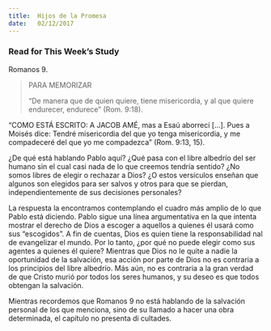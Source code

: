 ```yaml
---
title:  Hijos de la Promesa
date:   02/12/2017
---
```


### Read for This Week’s Study
Romanos 9.

> <p>PARA MEMORIZAR</p>
> “De manera que de quien quiere, tiene misericordia, y al que quiere endurecer, endurece” (Rom. 9:18).

“COMO ESTÁ ESCRITO: A JACOB AMÉ, mas a Esaú aborrecí [...]. Pues a Moisés dice: Tendré misericordia del que yo tenga misericordia, y me compadeceré del que yo me compadezca” (Rom. 9:13, 15).

¿De qué está hablando Pablo aquí? ¿Qué pasa con el libre albedrío del ser humano sin el cual casi nada de lo que creemos tendría sentido? ¿No somos libres de elegir o rechazar a Dios? ¿O estos versículos enseñan que algunos son elegidos para ser salvos y otros para que se pierdan, independientemente de sus decisiones personales?

La respuesta la encontramos contemplando el cuadro más amplio de lo que Pablo está diciendo. Pablo sigue una línea argumentativa en la que intenta mostrar el derecho de Dios a escoger a aquellos a quienes él usará como sus “escogidos”. A fin de cuentas, Dios es quien tiene la responsabilidad  nal de evangelizar el mundo. Por lo tanto, ¿por qué no puede elegir como sus agentes a quienes él quiere? Mientras que Dios no le quite a nadie la oportunidad de la salvación, esa acción por parte de Dios no es contraria a los principios del libre albedrío. Más aún, no es contraria a la gran verdad de que Cristo murió por todos los seres humanos, y su deseo es que todos obtengan la salvación.

Mientras recordemos que Romanos 9 no está hablando de la salvación personal de los que menciona, sino de su llamado a hacer una obra determinada, el capítulo no presenta di cultades.